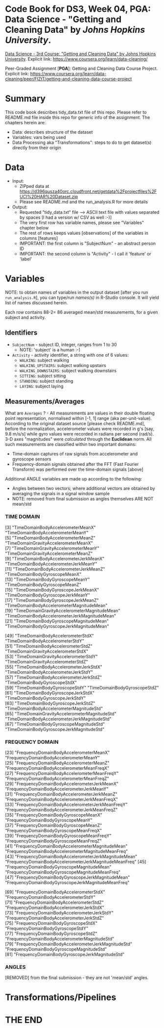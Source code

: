 # Code Book for **DS3, Week 04, PGA**: Data Science - "Getting and Cleaning Data" by *Johns Hopkins University*. 

<!--- https://atom.io/packages/markdown-preview ---> 
<!--- Atom editor: Show the rendered HTML markdown to the right of the current editor using ctrl-shift-m ---> 


[Data Science - 3rd Course: "Getting and Cleaning Data" by Johns Hopkins University](https://www.coursera.org/learn/data-cleaning/ "Getting and Cleaning Data").
Explicit link: https://www.coursera.org/learn/data-cleaning/

Peer-Graded Assignment [**PGA**]: Getting and Cleaning Data Course Project. 
Explicit link: https://www.coursera.org/learn/data-cleaning/peer/FIZtT/getting-and-cleaning-data-course-project


# Summary
This code book describes tidy_data.txt file of this repo. Please refer to README.md file inside this repo for generic info of the assignment. 
The chapters herein are:
- Data: describes structure of the dataset 
- Variables: vars being used
- Data Processing aka "Transformations": steps to do to get dataset(s) directly from their origin

# Data
- Input:
	- ZIPped data at https://d396qusza40orc.cloudfront.net/getdata%2Fprojectfiles%2FUCI%20HAR%20Dataset.zip
	- Please see README.md and the run_analysis.R for more details
- Output:
	- Requested "tidy_data.txt" file --> ASCII text file with values separated by spaces [I had a version w/ CSV as well :-)]
	- The very first row has variable names, please see "Variables" chapter below
	- The rest of rows keeps values [observations] of the variables in columns [features]
	- IMPORTANT: the first column is "SubjectNum" - an abstract person ID
	- IMPORTANT: the second column is "Activity" - I call it 'feature' or 'label'

# Variables
NOTE: to obtain names of variables in the output dataset [after you run `run_analysis.R`], you can type/run *names(s)* in R-Studio console. It will yield list of names discussed herein.

Each row contains 88-2= 86 averaged mean/std  measurements, for a given subject and activity.

## Identifiers 
- `SubjectNum` - subject ID, integer, ranges from 1 to 30
	- NOTE: 'subject' is a human :-)
- `Activity` - activity identifier, a string with one of 6 values: 
	- `WALKING`: subject walking
	- `WALKING_UPSTAIRS`: subject walking upstairs
	- `WALKING_DOWNSTAIRS`: subject walking downstairs
	- `SITTING`: subject sitting
	- `STANDING`: subject standing
	- `LAYING`: subject laying

## Measurements/Averages
What are `Averages` ? - All measurements are values in their double floating point representation, normalised within [-1, 1] range (aka per-unit-value). 
According to the original dataset source [please check README.md], before the normalization, accelerometer values were recorded in g's [say, 9.8 m/s/s] while 
gyro values were recorded in radians per second (rad/s). 3-D axes "magnitudes" were *calculated* through the **Euclidean** norm. 
All such measurements are classified within two important domains:
- Time-domain captures of raw signals from accelerometer and gyroscope sensors 
- Frequency-domain signals obtained after the FFT (Fast Fourier Transform) was performed over the time-domain signals [above]

Additional ANGLE variables are made up according to the following:
- Angles between two vectors; where additional vectors are obtained by averaging the signals in a signal window sample
- NOTE: removed from final submission as angles themselves ARE NOT mean/std

### TIME DOMAIN
 [3] "TimeDomainBodyAccelerometerMeanX"                      "TimeDomainBodyAccelerometerMeanY"                     
 [5] "TimeDomainBodyAccelerometerMeanZ"                      "TimeDomainGravityAccelerometerMeanX"                  
 [7] "TimeDomainGravityAccelerometerMeanY"                   "TimeDomainGravityAccelerometerMeanZ"                  
 [9] "TimeDomainBodyAccelerometerJerkMeanX"                  "TimeDomainBodyAccelerometerJerkMeanY"                 
[11] "TimeDomainBodyAccelerometerJerkMeanZ"                  "TimeDomainBodyGyroscopeMeanX"                         
[13] "TimeDomainBodyGyroscopeMeanY"                          "TimeDomainBodyGyroscopeMeanZ"                         
[15] "TimeDomainBodyGyroscopeJerkMeanX"                      "TimeDomainBodyGyroscopeJerkMeanY"                     
[17] "TimeDomainBodyGyroscopeJerkMeanZ"                      "TimeDomainBodyAccelerometerMagnitudeMean"             
[19] "TimeDomainGravityAccelerometerMagnitudeMean"           "TimeDomainBodyAccelerometerJerkMagnitudeMean"         
[21] "TimeDomainBodyGyroscopeMagnitudeMean"                  "TimeDomainBodyGyroscopeJerkMagnitudeMean"             

[49] "TimeDomainBodyAccelerometerStdX"                       "TimeDomainBodyAccelerometerStdY"                      
[51] "TimeDomainBodyAccelerometerStdZ"                       "TimeDomainGravityAccelerometerStdX"                   
[53] "TimeDomainGravityAccelerometerStdY"                    "TimeDomainGravityAccelerometerStdZ"                   
[55] "TimeDomainBodyAccelerometerJerkStdX"                   "TimeDomainBodyAccelerometerJerkStdY"                  
[57] "TimeDomainBodyAccelerometerJerkStdZ"                   "TimeDomainBodyGyroscopeStdX"                          
[59] "TimeDomainBodyGyroscopeStdY"                           "TimeDomainBodyGyroscopeStdZ"                          
[61] "TimeDomainBodyGyroscopeJerkStdX"                       "TimeDomainBodyGyroscopeJerkStdY"                      
[63] "TimeDomainBodyGyroscopeJerkStdZ"                       "TimeDomainBodyAccelerometerMagnitudeStd"              
[65] "TimeDomainGravityAccelerometerMagnitudeStd"            "TimeDomainBodyAccelerometerJerkMagnitudeStd"          
[67] "TimeDomainBodyGyroscopeMagnitudeStd"                   "TimeDomainBodyGyroscopeJerkMagnitudeStd"              

### FREQUENCY DOMAIN

[23] "FrequencyDomainBodyAccelerometerMeanX"                 "FrequencyDomainBodyAccelerometerMeanY"                
[25] "FrequencyDomainBodyAccelerometerMeanZ"                 "FrequencyDomainBodyAccelerometerMeanFreqX"            
[27] "FrequencyDomainBodyAccelerometerMeanFreqY"             "FrequencyDomainBodyAccelerometerMeanFreqZ"            
[29] "FrequencyDomainBodyAccelerometerJerkMeanX"             "FrequencyDomainBodyAccelerometerJerkMeanY"            
[31] "FrequencyDomainBodyAccelerometerJerkMeanZ"             "FrequencyDomainBodyAccelerometerJerkMeanFreqX"        
[33] "FrequencyDomainBodyAccelerometerJerkMeanFreqY"         "FrequencyDomainBodyAccelerometerJerkMeanFreqZ"        
[35] "FrequencyDomainBodyGyroscopeMeanX"                     "FrequencyDomainBodyGyroscopeMeanY"                    
[37] "FrequencyDomainBodyGyroscopeMeanZ"                     "FrequencyDomainBodyGyroscopeMeanFreqX"                
[39] "FrequencyDomainBodyGyroscopeMeanFreqY"                 "FrequencyDomainBodyGyroscopeMeanFreqZ"                
[41] "FrequencyDomainBodyAccelerometerMagnitudeMean"         "FrequencyDomainBodyAccelerometerMagnitudeMeanFreq"    
[43] "FrequencyDomainBodyAccelerometerJerkMagnitudeMean"     "FrequencyDomainBodyAccelerometerJerkMagnitudeMeanFreq"
[45] "FrequencyDomainBodyGyroscopeMagnitudeMean"             "FrequencyDomainBodyGyroscopeMagnitudeMeanFreq"        
[47] "FrequencyDomainBodyGyroscopeJerkMagnitudeMean"         "FrequencyDomainBodyGyroscopeJerkMagnitudeMeanFreq"    

[69] "FrequencyDomainBodyAccelerometerStdX"                  "FrequencyDomainBodyAccelerometerStdY"                 
[71] "FrequencyDomainBodyAccelerometerStdZ"                  "FrequencyDomainBodyAccelerometerJerkStdX"             
[73] "FrequencyDomainBodyAccelerometerJerkStdY"              "FrequencyDomainBodyAccelerometerJerkStdZ"             
[75] "FrequencyDomainBodyGyroscopeStdX"                      "FrequencyDomainBodyGyroscopeStdY"                     
[77] "FrequencyDomainBodyGyroscopeStdZ"                      "FrequencyDomainBodyAccelerometerMagnitudeStd"         
[79] "FrequencyDomainBodyAccelerometerJerkMagnitudeStd"      "FrequencyDomainBodyGyroscopeMagnitudeStd"             
[81] "FrequencyDomainBodyGyroscopeJerkMagnitudeStd"         


### ANGLES
 [REMOVED] from the final submission - they are not 'mean/std' angles.

# Transformations/Pipelines

# THE END
